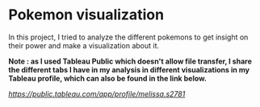 # Pokemon visualization
In this project, I tried to analyze the different pokemons to get insight on their power and make a visualization about it.

**Note : as I used Tableau Public which doesn't allow file transfer, I share the different tabs I have in my analysis in different visualizations in my Tableau profile, which can also be found in the link below.**

*https://public.tableau.com/app/profile/melissa.s2781*
